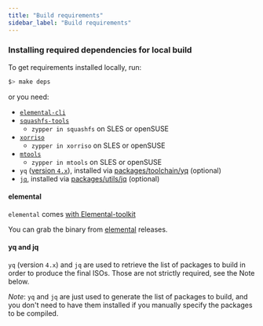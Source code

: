 ```yaml
---
title: "Build requirements"
sidebar_label: "Build requirements"
---
```


### Installing required dependencies for local build

To get requirements installed locally, run:

```bash
$> make deps
```

or you need:

- [`elemental-cli`](https://github.com/rancher/elemental-toolkit)
- [`squashfs-tools`](https://github.com/plougher/squashfs-tools)
  - `zypper in squashfs` on SLES or openSUSE
- [`xorriso`](https://dev.lovelyhq.com/libburnia/web/wiki/Xorriso)
  - `zypper in xorriso` on SLES or openSUSE
- [`mtools`](https://www.gnu.org/software/mtools/)
  - `zypper in mtools` on SLES or openSUSE
- `yq` ([version `4.x`](https://github.com/mikefarah/yq/releases)), installed via [packages/toolchain/yq](https://github.com/rancher/elemental-toolkit/tree/main/packages/toolchain/yq) (optional)
- [`jq`](https://stedolan.github.io/jq), installed via [packages/utils/jq](https://github.com/rancher/elemental-toolkit/tree/main/packages/utils/jq) (optional)

#### elemental

`elemental` comes [with Elemental-toolkit](https://github.com/rancher/elemental-toolkit)

You can grab the binary from [elemental](https://github.com/rancher/elemental-toolkit) releases.


#### yq and jq
`yq` (version `4.x`) and `jq` are used to retrieve the list of
packages to build in order to produce the final ISOs. Those are not
strictly required, see the Note below. 

_Note_: `yq` and `jq` are just used to generate the list of packages to build, and you don't need to have them installed if you manually specify the packages to be compiled.
